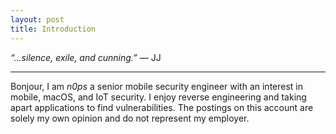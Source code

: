 ```yaml
---
layout: post
title: Introduction
---
```


*“...silence, exile, and cunning.”*
― JJ

-----

Bonjour, I am *n0ps* a senior mobile security engineer with an interest in mobile, macOS, and IoT security. I enjoy reverse engineering and taking apart applications to find vulnerabilities. The postings on this account are solely my own opinion and do not represent my employer.
